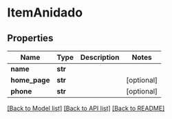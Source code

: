 # ItemAnidado

## Properties
Name | Type | Description | Notes
------------ | ------------- | ------------- | -------------
**name** | **str** |  | 
**home_page** | **str** |  | [optional] 
**phone** | **str** |  | [optional] 

[[Back to Model list]](../README.md#documentation-for-models) [[Back to API list]](../README.md#documentation-for-api-endpoints) [[Back to README]](../README.md)


